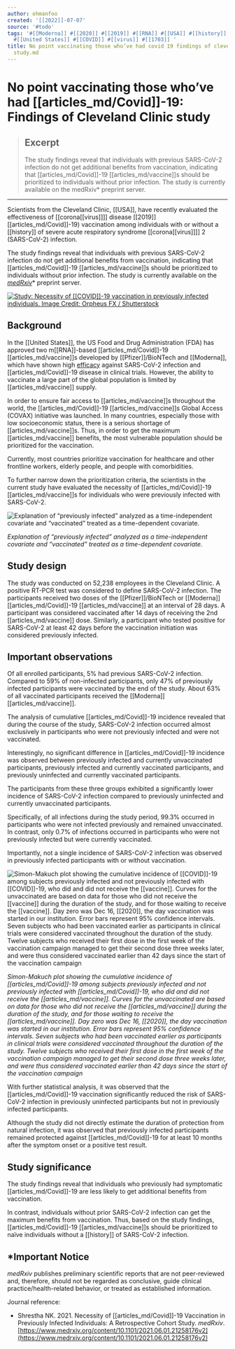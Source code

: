 ```yaml
---
author: ohmanfoo
created: '[[2022]]-07-07'
source: '#todo'
tags: '#[[Moderna]] #[[2020]] #[[2019]] #[[RNA]] #[[USA]] #[[history]] #m[[RNA]] #[[vaccine]] #[[corona[[virus]]]] #[[Pfizer]]
  #[[United States]] #[[COVID]] #[[virus]] #[[1703]] '
title: No point vaccinating those who’ve had covid 19 findings of cleveland clinic
  study.md
---
```


# No point vaccinating those who’ve had [[articles_md/Covid]]-19: Findings of Cleveland Clinic study

> ## Excerpt
> The study findings reveal that individuals with previous SARS-CoV-2 infection do not get additional benefits from vaccination, indicating that [[articles_md/Covid]]-19 [[articles_md/vaccine]]s should be prioritized to individuals without prior infection. The study is currently available on the medRxiv* preprint server.

---
Scientists from the Cleveland Clinic, [[USA]], have recently evaluated the effectiveness of [[corona[[virus]]]] disease [[2019]] [[articles_md/Covid]]-19) vaccination among individuals with or without a [[history]] of severe acute respiratory syndrome [[corona[[virus]]]] 2 (SARS-CoV-2) infection.

The study findings reveal that individuals with previous SARS-CoV-2 infection do not get additional benefits from vaccination, indicating that [[articles_md/Covid]]-19 [[articles_md/vaccine]]s should be prioritized to individuals without prior infection. The study is currently available on the [_medRxiv_](https://www.medrxiv.org/content/10.1101/2021.06.01.21258176v2)\* preprint server.

[![Study: Necessity of [[COVID]]-19 vaccination in previously infected individuals. Image Credit: Orpheus FX / Shutterstock](https://d2jx2rerrg6sh3.cloudfront.net/image-handler/picture/2021/6/shutterstock_[[1703]]465413_(2).jpg "Study: Necessity of [[COVID]]-19 vaccination in previously infected individuals. Image Credit: Orpheus FX / Shutterstock")](https://www.medrxiv.org/content/10.1101/2021.06.01.21258176v2)

## Background

In the [[United States]], the US Food and Drug Administration (FDA) has approved two m[[RNA]]-based [[articles_md/Covid]]-19 [[articles_md/vaccine]]s developed by [[Pfizer]]/BioNTech and [[Moderna]], which have shown high [efficacy](https://www.news-medical.net/health/What-Does-Efficacy-Mean.aspx) against SARS-CoV-2 infection and [[articles_md/Covid]]-19 disease in clinical trials. However, the ability to vaccinate a large part of the global population is limited by [[articles_md/vaccine]] supply.

In order to ensure fair access to [[articles_md/vaccine]]s throughout the world, the [[articles_md/Covid]]-19 [[articles_md/vaccine]]s Global Access (COVAX) initiative was launched. In many countries, especially those with low socioeconomic status, there is a serious shortage of [[articles_md/vaccine]]s. Thus, in order to get the maximum [[articles_md/vaccine]] benefits, the most vulnerable population should be prioritized for the vaccination.

Currently, most countries prioritize vaccination for healthcare and other frontline workers, elderly people, and people with comorbidities.

To further narrow down the prioritization criteria, the scientists in the current study have evaluated the necessity of [[articles_md/Covid]]-19 [[articles_md/vaccine]]s for individuals who were previously infected with SARS-CoV-2.

![Explanation of “previously infected” analyzed as a time-independent covariate and “vaccinated” treated as a time-dependent covariate.](https://d2jx2rerrg6sh3.cloudfront.net/image-handler/picture/2021/6/2345.jpg "Explanation of “previously infected” analyzed as a time-independent covariate and “vaccinated” treated as a time-dependent covariate.")

_Explanation of “previously infected” analyzed as a time-independent covariate and “vaccinated” treated as a time-dependent covariate._

## Study design

The study was conducted on 52,238 employees in the Cleveland Clinic. A positive RT-PCR test was considered to define SARS-CoV-2 infection. The participants received two doses of the [[Pfizer]]/BioNTech or [[Moderna]] [[articles_md/Covid]]-19 [[articles_md/vaccine]] at an interval of 28 days. A participant was considered vaccinated after 14 days of receiving the 2nd [[articles_md/vaccine]] dose. Similarly, a participant who tested positive for SARS-CoV-2 at least 42 days before the vaccination initiation was considered previously infected.

## Important observations

Of all enrolled participants, 5% had previous SARS-CoV-2 infection. Compared to 59% of non-infected participants, only 47% of previously infected participants were vaccinated by the end of the study. About 63% of all vaccinated participants received the [[Moderna]] [[articles_md/vaccine]].

The analysis of cumulative [[articles_md/Covid]]-19 incidence revealed that during the course of the study, SARS-CoV-2 infection occurred almost exclusively in participants who were not previously infected and were not vaccinated.

Interestingly, no significant difference in [[articles_md/Covid]]-19 incidence was observed between previously infected and currently unvaccinated participants, previously infected and currently vaccinated participants, and previously uninfected and currently vaccinated participants.

The participants from these three groups exhibited a significantly lower incidence of SARS-CoV-2 infection compared to previously uninfected and currently unvaccinated participants.

Specifically, of all infections during the study period, 99.3% occurred in participants who were not infected previously and remained unvaccinated. In contrast, only 0.7% of infections occurred in participants who were not previously infected but were currently vaccinated.

Importantly, not a single incidence of SARS-CoV-2 infection was observed in previously infected participants with or without vaccination.

![Simon-Makuch plot showing the cumulative incidence of [[COVID]]-19 among subjects previously infected and not previously infected with [[COVID]]-19, who did and did not receive the [[vaccine]]. Curves for the unvaccinated are based on data for those who did not receive the [[vaccine]] during the duration of the study, and for those waiting to receive the [[vaccine]]. Day zero was Dec 16, [[2020]], the day vaccination was started in our institution. Error bars represent 95% confidence intervals. Seven subjects who had been vaccinated earlier as participants in clinical trials were considered vaccinated throughout the duration of the study. Twelve subjects who received their first dose in the first week of the vaccination campaign managed to get their second dose three weeks later, and were thus considered vaccinated earlier than 42 days since the start of the vaccination campaign](https://d2jx2rerrg6sh3.cloudfront.net/image-handler/picture/2021/6/Captu367e.jpg "Simon-Makuch plot showing the cumulative incidence of [[COVID]]-19 among subjects previously infected and not previously infected with [[COVID]]-19, who did and did not receive the [[vaccine]]. Curves for the unvaccinated are based on data for those who did not receive the [[vaccine]] during the duration of the study, and for those waiting to receive the [[vaccine]]. Day zero was Dec 16, [[2020]], the day vaccination was started in our institution. Error bars represent 95% confidence intervals. Seven subjects who had been vaccinated earlier as participants in clinical trials were considered vaccinated throughout the duration of the study. Twelve subjects who received their first dose in the first week of the vaccination campaign managed to get their second dose three weeks later, and were thus considered vaccinated earlier than 42 days since the start of the vaccination campaign")

_Simon-Makuch plot showing the cumulative incidence of [[articles_md/Covid]]-19 among subjects previously infected and not previously infected with [[articles_md/Covid]]-19, who did and did not receive the [[articles_md/vaccine]]. Curves for the unvaccinated are based on data for those who did not receive the [[articles_md/vaccine]] during the duration of the study, and for those waiting to receive the [[articles_md/vaccine]]. Day zero was Dec 16, [[2020]], the day vaccination was started in our institution. Error bars represent 95% confidence intervals. Seven subjects who had been vaccinated earlier as participants in clinical trials were considered vaccinated throughout the duration of the study. Twelve subjects who received their first dose in the first week of the vaccination campaign managed to get their second dose three weeks later, and were thus considered vaccinated earlier than 42 days since the start of the vaccination campaign_

With further statistical analysis, it was observed that the [[articles_md/Covid]]-19 vaccination significantly reduced the risk of SARS-CoV-2 infection in previously uninfected participants but not in previously infected participants.

Although the study did not directly estimate the duration of protection from natural infection, it was observed that previously infected participants remained protected against [[articles_md/Covid]]-19 for at least 10 months after the symptom onset or a positive test result.

## Study significance

The study findings reveal that individuals who previously had symptomatic [[articles_md/Covid]]-19 are less likely to get additional benefits from vaccination.

In contrast, individuals without prior SARS-CoV-2 infection can get the maximum benefits from vaccination. Thus, based on the study findings, [[articles_md/Covid]]-19 [[articles_md/vaccine]]s should be prioritized to naïve individuals without a [[history]] of SARS-CoV-2 infection.

## \*Important Notice

_medRxiv_ publishes preliminary scientific reports that are not peer-reviewed and, therefore, should not be regarded as conclusive, guide clinical practice/health-related behavior, or treated as established information.

Journal reference:

-   Shrestha NK. 2021. Necessity of [[articles_md/Covid]]-19 Vaccination in Previously Infected Individuals: A Retrospective Cohort Study. _medRxiv_. [https://www.medrxiv.org/content/10.1101/2021.06.01.21258176v2](https://www.medrxiv.org/content/10.1101/2021.06.01.21258176v2)
